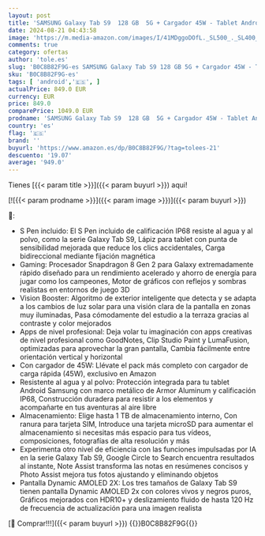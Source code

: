```yaml
---
layout: post
title: 'SAMSUNG Galaxy Tab S9  128 GB  5G + Cargador 45W - Tablet Android con IA  Ranura MicroSD  S Pen Incluido  Gris  Versión Española '
date: 2024-08-21 04:43:58
image: 'https://m.media-amazon.com/images/I/41MDggoDOfL._SL500_._SL400_.jpg'
comments: true
category: ofertas
author: 'tole.es'
slug: 'B0C8B82F9G-es SAMSUNG Galaxy Tab S9 128 GB 5G + Cargador 45W - Tablet...'
sku: 'B0C8B82F9G-es'
tags: [ 'android','🇪🇸', ]
actualPrice: 849.0 EUR
currency: EUR
price: 849.0
comparePrice: 1049.0 EUR
prodname: 'SAMSUNG Galaxy Tab S9  128 GB  5G + Cargador 45W - Tablet Android con IA  Ranura MicroSD  S Pen Incluido  Gris  Versión Española '
country: 'es'
flag: '🇪🇸'
brand: ''
buyurl: 'https://www.amazon.es/dp/B0C8B82F9G/?tag=tolees-21'
descuento: '19.07'
average: '949.0'
---
```


Tienes [{{< param title >}}]({{< param buyurl >}}) aqui!

[![{{< param prodname >}}]({{< param image >}})]({{< param buyurl >}})

🔎:

- S Pen incluido: El S Pen incluido de calificación IP68 resiste al agua y al polvo, como la serie Galaxy Tab S9, Lápiz para tablet con punta de sensibilidad mejorada que reduce los clics accidentales, Carga bidireccional mediante fijación magnética
- Gaming: Procesador Snapdragon 8 Gen 2 para Galaxy extremadamente rápido diseñado para un rendimiento acelerado y ahorro de energía para jugar como los campeones, Motor de gráficos con reflejos y sombras realistas en entornos de juego 3D
- Vision Booster: Algoritmo de exterior inteligente que detecta y se adapta a los cambios de luz solar para una visión clara de la pantalla en zonas muy iluminadas, Pasa cómodamente del estudio a la terraza gracias al contraste y color mejorados
- Apps de nivel profesional: Deja volar tu imaginación con apps creativas de nivel profesional como GoodNotes, Clip Studio Paint y LumaFusion, optimizadas para aprovechar la gran pantalla, Cambia fácilmente entre orientación vertical y horizontal
- Con cargador de 45W: Llévate el pack más completo con cargador de carga rápida (45W), exclusivo en Amazon
- Resistente al agua y al polvo: Protección integrada para tu tablet Android Samsung con marco metálico de Armor Aluminum y calificación IP68, Construcción duradera para resistir a los elementos y acompañarte en tus aventuras al aire libre
- Almacenamiento: Elige hasta 1 TB de almacenamiento interno, Con ranura para tarjeta SIM, Introduce una tarjeta microSD para aumentar el almacenamiento si necesitas más espacio para tus vídeos, composiciones, fotografías de alta resolución y más
- Experimenta otro nivel de eficiencia con las funciones impulsadas por IA en la serie Galaxy Tab S9, Google Circle to Search encuentra resultados al instante, Note Assist transforma las notas en resúmenes concisos y Photo Assist mejora tus fotos ajustando y eliminando objetos
- Pantalla Dynamic AMOLED 2X: Los tres tamaños de Galaxy Tab S9 tienen pantalla Dynamic AMOLED 2x con colores vivos y negros puros, Gráficos mejorados con HDR10+ y deslizamiento fluido de hasta 120 Hz de frecuencia de actualización para una imagen realista

[🛒 Comprar!!!]({{< param buyurl >}})
{{<world>}}B0C8B82F9G{{</world>}}
